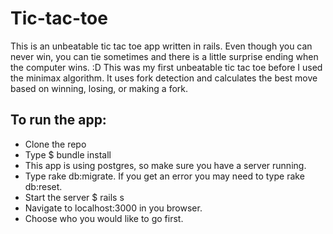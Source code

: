 Tic-tac-toe
===========
This is an unbeatable tic tac toe app written in rails.  Even though you can never win, you can tie sometimes and there is a little surprise ending when the computer wins. :D  This was my first unbeatable tic tac toe before I used the minimax algorithm.  It uses fork detection and calculates the best move based on winning, losing, or making a fork.

To run the app:
---------------
+ Clone the repo
+ Type $ bundle install
+ This app is using postgres, so make sure you have a server running.
+ Type rake db:migrate. If you get an error you may need to type rake db:reset.
+ Start the server $ rails s
+ Navigate to localhost:3000 in you browser.
+ Choose who you would like to go first.
